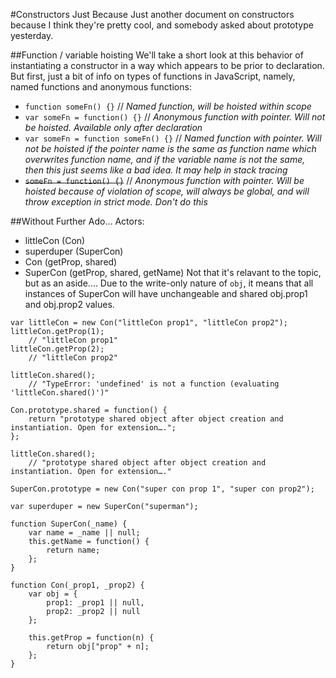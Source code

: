 #Constructors Just Because
Just another document on constructors because I think they're pretty cool, and somebody asked about prototype yesterday.

##Function / variable hoisting
We'll take a short look at this behavior of instantiating a constructor in a way which appears to be prior to declaration. But first, just a bit of info on types of functions in JavaScript, namely, named functions and anonymous functions:
* `function someFn() {}` // _Named function, will be hoisted within scope_
* `var someFn = function() {}` // _Anonymous function with pointer. Will not be hoisted. Available only after declaration_
* `var someFn = function someFn() {}` // _Named function with pointer. Will not be hoisted if the pointer name is the same as function name which overwrites function name, and if the variable name is not the same, then this just seems like a bad idea. It may help in stack tracing_
* ~~`someFn = function() {}`~~ // _Anonymous function with pointer. Will be hoisted because of violation of scope, will always be global, and will throw exception in strict mode. Don't do this_

##Without Further Ado…
Actors:
* littleCon (Con)
* superduper (SuperCon)
* Con (getProp, shared)
* SuperCon (getProp, shared, getName)
Not that it's relavant to the topic, but as an aside…. Due to the write-only nature of `obj`, it means that all instances of SuperCon will have unchangeable and shared obj.prop1 and obj.prop2 values.

````
var littleCon = new Con("littleCon prop1", "littleCon prop2");
littleCon.getProp(1); 
	// "littleCon prop1"
littleCon.getProp(2); 
	// "littleCon prop2"

littleCon.shared(); 
	// "TypeError: 'undefined' is not a function (evaluating 'littleCon.shared()')"

Con.prototype.shared = function() {
	return "prototype shared object after object creation and instantiation. Open for extension….";
};

littleCon.shared(); 
	// "prototype shared object after object creation and instantiation. Open for extension…."

SuperCon.prototype = new Con("super con prop 1", "super con prop2");

var superduper = new SuperCon("superman");

function SuperCon(_name) {
	var name = _name || null;
	this.getName = function() {
		return name;
	};
}
 
function Con(_prop1, _prop2) {
	var obj = {
		prop1: _prop1 || null,
		prop2: _prop2 || null
	};

	this.getProp = function(n) {
		return obj["prop" + n];
	};
}
````
